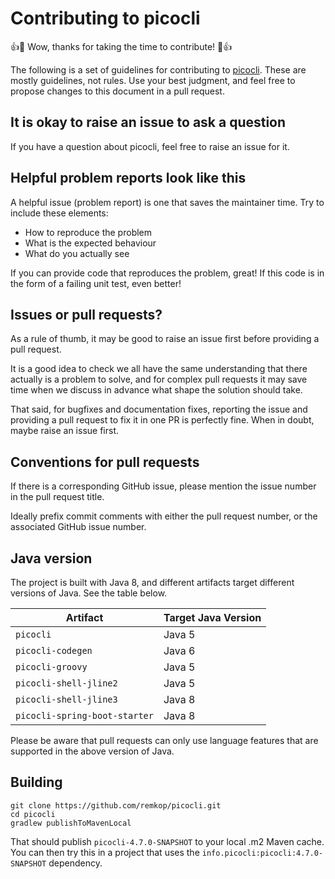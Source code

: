# Contributing to picocli

:+1::star_struck: Wow, thanks for taking the time to contribute! :tada::+1:

The following is a set of guidelines for contributing to [picocli](https://github.com/remkop/picocli). These are mostly guidelines, not rules. Use your best judgment, and feel free to propose changes to this document in a pull request.

## <a name="questions"></a> It is okay to raise an issue to ask a question
If you have a question about picocli, feel free to raise an issue for it.

## <a name="helpful"></a> Helpful problem reports look like this
A helpful issue (problem report) is one that saves the maintainer time.
Try to include these elements:

* How to reproduce the problem
* What is the expected behaviour
* What do you actually see

If you can provide code that reproduces the problem, great!
If this code is in the form of a failing unit test, even better!

## <a name="issue_or_pr"></a> Issues or pull requests?
As a rule of thumb, it may be good to raise an issue first before providing a pull request.

It is a good idea to check we all have the same understanding that there actually is a problem to solve, and for complex pull requests it may save time when we discuss in advance what shape the solution should take.

That said, for bugfixes and documentation fixes, reporting the issue and providing a pull request to fix it in one PR is perfectly fine.
When in doubt, maybe raise an issue first.


## <a name="pr_conventions"></a> Conventions for pull requests
If there is a corresponding GitHub issue, please mention the issue number in the pull request title.

Ideally prefix commit comments with either the pull request number, or the associated GitHub issue number.


## <a name="java_version"></a> Java version
The project is built with Java 8, and different artifacts target different versions of Java.
See the table below.

Artifact | Target Java Version
------------ | -------------
`picocli` | Java 5
`picocli-codegen` | Java 6
`picocli-groovy` | Java 5
`picocli-shell-jline2` | Java 5
`picocli-shell-jline3` | Java 8
`picocli-spring-boot-starter` | Java 8

Please be aware that pull requests can only use language features that are supported in the above version of Java.

## <a name="build"> Building

```
git clone https://github.com/remkop/picocli.git
cd picocli
gradlew publishToMavenLocal
```

That should publish `picocli-4.7.0-SNAPSHOT` to your local .m2 Maven cache. You can then try this in a project that uses the `info.picocli:picocli:4.7.0-SNAPSHOT` dependency.
